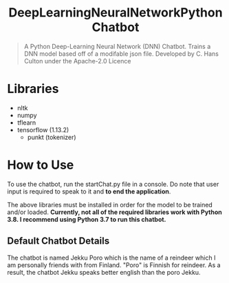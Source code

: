 <div align="center"><h1>DeepLearningNeuralNetworkPythonChatbot</h1></div>

> A Python Deep-Learning Neural Network (DNN) Chatbot. Trains a DNN model based off of a modifable json file.
> Developed by C. Hans Culton under the Apache-2.0 Licence

# Libraries
- nltk
- numpy
- tflearn
- tensorflow (1.13.2)
  - punkt (tokenizer)

# How to Use
<div>
<p>To use the chatbot, run the startChat.py file in a console. Do note that user input is required to speak to it and <strong>to end the application</strong>.</p>
<p>The above libraries must be installed in order for the model to be trained and/or loaded. <strong>Currently, not all of the required libraries work with Python 3.8. I recommend using Python 3.7 to run this chatbot.</strong></p>
</div>

## Default Chatbot Details
The chatbot is named Jekku Poro which is the name of a reindeer which I am personally friends with from Finland. "Poro" is Finnish for reindeer. As a result, the chatbot Jekku speaks better english than the poro Jekku.
